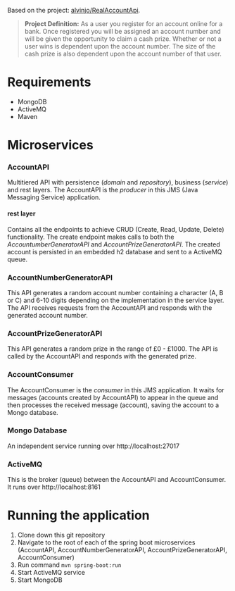 Based on the project: [alvinjo/RealAccountApi](https://github.com/alvinjo/RealAccountApi). 
> **Project Definition:**
> As a user you register for an account online for a bank. Once registered you will be assigned an account number and will be given the opportunity to claim a cash prize. Whether or not a user wins is dependent upon the account number. The size of the cash prize is also dependent upon the account number of that user.

# Requirements
- MongoDB
- ActiveMQ
- Maven

# Microservices
### AccountAPI
Multitiered API with persistence (*domain* and *repository*), business (*service*) and rest layers. The AccountAPI is the *producer* in this JMS (Java Messaging Service) application.
#### rest layer
Contains all the endpoints to achieve CRUD (Create, Read, Update, Delete) functionality. The create endpoint makes calls to both the *AccountumberGeneratorAPI* and *AccountPrizeGeneratorAPI*. The created account is persisted in an embedded h2 database and sent to a ActiveMQ queue.
### AccountNumberGeneratorAPI
This API generates a random account number containing a character (A, B or C) and 6-10 digits depending on the implementation in the service layer. The API receives requests from the AccountAPI and responds with the generated account number.
### AccountPrizeGeneratorAPI
This API generates a random prize in the range of £0 - £1000. The API is called by the AccountAPI and responds with the generated prize.
### AccountConsumer
The AccountConsumer is the *consumer* in this JMS application. It waits for messages (accounts created by AccountAPI) to appear in the queue and then processes the received message (account), saving the account to a Mongo database.
### Mongo Database
An independent service running over http://localhost:27017
### ActiveMQ
This is the broker (queue) between the AccountAPI and AccountConsumer. It runs over http://localhost:8161

# Running the application
1. Clone down this git repository
2. Navigate to the root of each of the spring boot microservices (AccountAPI, AccountNumberGeneratorAPI, AccountPrizeGeneratorAPI, AccountConsumer)
3. Run command `mvn spring-boot:run`
4. Start ActiveMQ service
5. Start MongoDB
